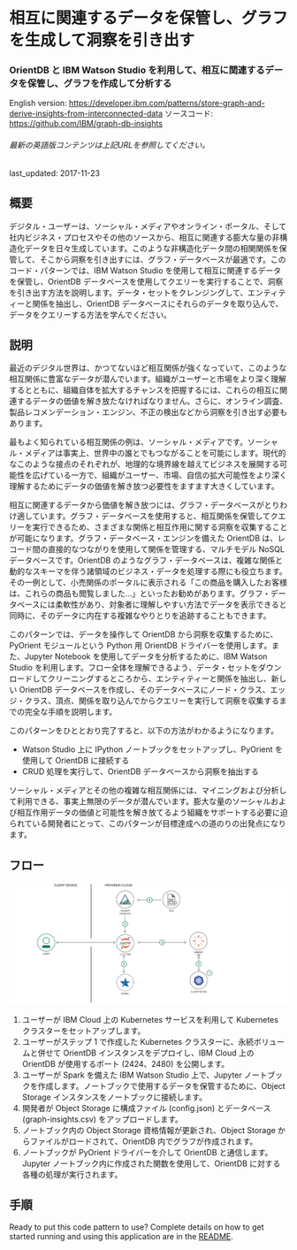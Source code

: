 # 相互に関連するデータを保管し、グラフを生成して洞察を引き出す

### OrientDB と IBM Watson Studio を利用して、相互に関連するデータを保管し、グラフを作成して分析する

English version: https://developer.ibm.com/patterns/store-graph-and-derive-insights-from-interconnected-data
  ソースコード: https://github.com/IBM/graph-db-insights

###### 最新の英語版コンテンツは上記URLを参照してください。
last_updated: 2017-11-23

 
## 概要

デジタル・ユーザーは、ソーシャル・メディアやオンライン・ポータル、そして社内ビジネス・プロセスやその他のソースから、相互に関連する膨大な量の非構造化データを日々生成しています。このような非構造化データ間の相関関係を保管して、そこから洞察を引き出すには、グラフ・データベースが最適です。このコード・パターンでは、IBM Watson Studio を使用して相互に関連するデータを保管し、OrientDB データベースを使用してクエリーを実行することで、洞察を引き出す方法を説明します。データ・セットをクレンジングして、エンティティーと関係を抽出し、OrientDB データベースにそれらのデータを取り込んで、データをクエリーする方法を学んでください。

## 説明

最近のデジタル世界は、かつてないほど相互関係が強くなっていて、このような相互関係に豊富なデータが潜んでいます。組織がユーザーと市場をより深く理解するとともに、組織自体を拡大するチャンスを把握するには、これらの相互に関連するデータの価値を解き放たなければなりません。さらに、オンライン調査、製品レコメンデーション・エンジン、不正の検出などから洞察を引き出す必要もあります。

最もよく知られている相互関係の例は、ソーシャル・メディアです。ソーシャル・メディアは事実上、世界中の誰とでもつながることを可能にします。現代的なこのような接点のそれぞれが、地理的な境界線を越えてビジネスを展開する可能性を広げている一方で、組織がユーザー、市場、自信の拡大可能性をより深く理解するためにデータの価値を解き放つ必要性をますます大きくしています。

相互に関連するデータから価値を解き放つには、グラフ・データベースがとりわけ適しています。グラフ・データベースを使用すると、相互関係を保管してクエリーを実行できるため、さまざまな関係と相互作用に関する洞察を収集することが可能になります。グラフ・データベース・エンジンを備えた OrientDB は、レコード間の直接的なつながりを使用して関係を管理する、マルチモデル NoSQL データベースです。OrientDB のようなグラフ・データベースは、複雑な関係と動的なスキーマを伴う諸領域のビジネス・データを処理する際にも役立ちます。その一例として、小売関係のポータルに表示される「この商品を購入したお客様は、これらの商品も閲覧しました…」といったお勧めがあります。グラフ・データベースには柔軟性があり、対象者に理解しやすい方法でデータを表示できると同時に、そのデータに内在する複雑なやりとりを追跡することもできます。

このパターンでは、データを操作して OrientDB から洞察を収集するために、PyOrient モジュールという Python 用 OrientDB ドライバーを使用します。また、Jupyter Notebook を使用してデータを分析するために、IBM Watson Studio を利用します。フロー全体を理解できるよう、データ・セットをダウンロードしてクリーニングするところから、エンティティーと関係を抽出し、新しい OrientDB データベースを作成し、そのデータベースにノード・クラス、エッジ・クラス、頂点、関係を取り込んでからクエリーを実行して洞察を収集するまでの完全な手順を説明します。

このパターンをひととおり完了すると、以下の方法がわかるようになります。

* Watson Studio 上に IPython ノートブックをセットアップし、PyOrient を使用して OrientDB に接続する
* CRUD 処理を実行して、OrientDB データベースから洞察を抽出する

ソーシャル・メディアとその他の複雑な相互関係には、マイニングおよび分析して利用できる、事実上無限のデータが潜んでいます。膨大な量のソーシャルおよび相互作用データの価値と可能性を解き放てるよう組織をサポートする必要に迫られている開発者にとって、このパターンが目標達成への道のりの出発点になります。

## フロー

![フロー](./images/Insights-from-OrientDB-database-arch-flow.png)

1. ユーザーが IBM Cloud 上の Kubernetes サービスを利用して Kubernetes クラスターをセットアップします。
1. ユーザーがステップ 1 で作成した Kubernetes クラスターに、永続ボリュームと併せて OrientDB インスタンスをデプロイし、IBM Cloud 上の OrientDB が使用するポート (2424、2480) を公開します。
1. ユーザーが Spark を備えた IBM Watson Studio 上で、Jupyter ノートブックを作成します。ノートブックで使用するデータを保管するために、Object Storage インスタンスをノートブックに接続します。
1. 開発者が Object Storage に構成ファイル (config.json) とデータベース (graph-insights.csv) をアップロードします。
1. ノートブック内の Object Storage 資格情報が更新され、Object Storage からファイルがロードされて、OrientDB 内でグラフが作成されます。
1.  ノートブックが PyOrient ドライバーを介して OrientDB と通信します。Jupyter ノートブック内に作成された関数を使用して、OrientDB に対する各種の処理が実行されます。

## 手順

Ready to put this code pattern to use? Complete details on how to get started running and using this application are in the [README](https://github.com/IBM/graph-db-insights/blob/master/README.md).
